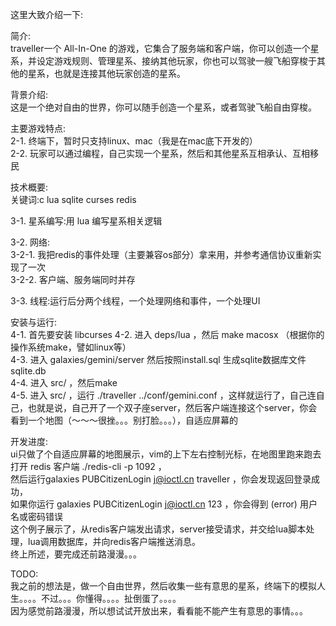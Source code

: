 这里大致介绍一下:  

简介:   
traveller一个 All-In-One 的游戏，它集合了服务端和客户端，你可以创造一个星系，并设定游戏规则、管理星系、接纳其他玩家，你也可以驾驶一艘飞船穿梭于其他的星系，也就是连接其他玩家创造的星系。   

背景介绍:   
这是一个绝对自由的世界，你可以随手创造一个星系，或者驾驶飞船自由穿梭。  
  
主要游戏特点:     
2-1. 终端下，暂时只支持linux、mac（我是在mac底下开发的）     
2-2. 玩家可以通过编程，自己实现一个星系，然后和其他星系互相承认、互相移民      

技术概要:      
关键词:c lua sqlite curses redis     

3-1. 星系编写:用 lua 编写星系相关逻辑     

3-2. 网络:     
3-2-1. 我把redis的事件处理（主要兼容os部分）拿来用，并参考通信协议重新实现了一次       
3-2-2. 客户端、服务端同时并存     
  
3-3. 线程:运行后分两个线程，一个处理网络和事件，一个处理UI     
  
安装与运行:     
4-1. 首先要安装 libcurses 
4-2. 进入 deps/lua ，然后 make macosx （根据你的操作系统make，譬如linux等）       
4-3. 进入 galaxies/gemini/server 然后按照install.sql 生成sqlite数据库文件sqlite.db      
4-4. 进入 src/ ，然后make   
4-5. 进入 src/ ，运行 ./traveller ../conf/gemini.conf ，这样就运行了，自己连自己，也就是说，自己开了一个双子座server，然后客户端连接这个server，你会看到一个地图（～～～很挫。。。别打脸。。。），自适应屏幕的   
   
开发进度:   
ui只做了个自适应屏幕的地图展示，vim的上下左右控制光标，在地图里跑来跑去   
打开 redis 客户端 ./redis-cli -p 1092 ，   
然后运行galaxies PUBCitizenLogin j@ioctl.cn traveller ，你会发现返回登录成功，   
如果你运行 galaxies PUBCitizenLogin j@ioctl.cn 123 ，你会得到 (error) 用户名或密码错误   
这个例子展示了，从redis客户端发出请求，server接受请求，并交给lua脚本处理，lua调用数据库，并向redis客户端推送消息。   
终上所述，要完成还前路漫漫。。。   

TODO:   
我之前的想法是，做一个自由世界，然后收集一些有意思的星系，终端下的模拟人生。。。。不过。。。你懂得。。。。扯倒蛋了。。。。   
因为感觉前路漫漫，所以想试试开放出来，看看能不能产生有意思的事情。。。   
